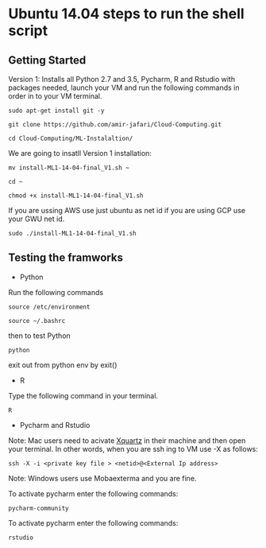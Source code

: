 # Ubuntu 14.04 steps to run the shell script

## Getting Started 

Version 1: Installs all Python 2.7 and 3.5, Pycharm, R and Rstudio with packages needed, launch your VM  and run the following commands in order in to your VM terminal.

```
sudo apt-get install git -y
```
```
git clone https://github.com/amir-jafari/Cloud-Computing.git
```
```
cd Cloud-Computing/ML-Instalaltion/

```
We are going to insatll  Version 1 installation:
```
mv install-ML1-14-04-final_V1.sh ~
```
```
cd ~
```
```
chmod +x install-ML1-14-04-final_V1.sh
```

If you are ussing AWS use just ubuntu as net id if you are using GCP use your GWU net id.

```
sudo ./install-ML1-14-04-final_V1.sh 
```

## Testing the framworks

* Python

Run the following commands

```
source /etc/environment
```
```
source ~/.bashrc
```
then to test Python

```
python
```

exit out from python env by exit()

* R

Type the following command in your terminal.

```
R
```

* Pycharm and Rstudio

Note: Mac users need to acivate [Xquartz](https://www.xquartz.org/) in their machine and then open your terminal. In other words, when you are ssh ing to VM use -X as follows:

```
ssh -X -i <private key file > <netid>@<External Ip address>
``` 

Note: Windows users use Mobaexterma and you are fine.

To activate pycharm enter the following commands:

```
pycharm-community
```

To activate pycharm enter the following commands:

```
rstudio
```





